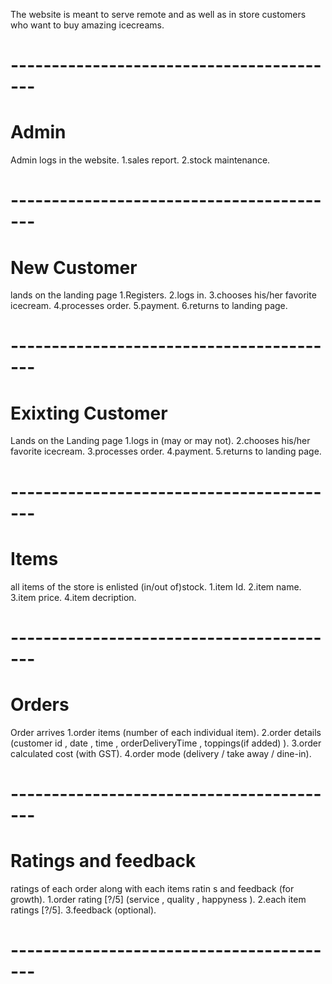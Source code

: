 The website is meant to serve remote and as well as in store customers who want to buy amazing icecreams.

# -----------------------------------------
# Admin 
Admin logs in the website.
    1.sales report. 
    2.stock maintenance. 
# -----------------------------------------
# New Customer
lands on the landing page
    1.Registers.
    2.logs in.
    3.chooses his/her favorite icecream.
    4.processes order.
    5.payment.
    6.returns to landing page.
# -----------------------------------------
# Exixting Customer
Lands on the Landing page
    1.logs in (may or may not).
    2.chooses his/her favorite icecream.
    3.processes order.
    4.payment.
    5.returns to landing page.
# -----------------------------------------
# Items
all items of the store is enlisted (in/out of)stock.
    1.item Id.
    2.item name.
    3.item price.
    4.item decription.
# -----------------------------------------
# Orders
Order arrives
    1.order items (number of each individual item).
    2.order details (customer id , date , time , orderDeliveryTime , toppings(if added) ).
    3.order calculated cost (with GST).
    4.order mode (delivery / take away / dine-in).
# -----------------------------------------
# Ratings and feedback
ratings of each order along with each items ratin s and feedback (for growth).
    1.order rating [?/5] (service , quality , happyness ).
    2.each item ratings [?/5].
    3.feedback (optional).
# -----------------------------------------
